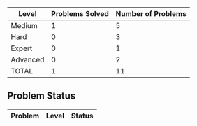 |Level|Problems Solved|Number of Problems|
|-----|---------------|------------------|
|Medium|1|5|
|Hard|0|3|
|Expert|0|1|
|Advanced|0|2|
|TOTAL|1|11|

Problem Status
---
|Problem|Level|Status|
|-------|-----|------|
